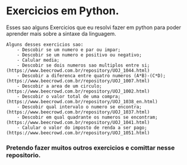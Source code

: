 # Exercicios em Python.

Esses sao alguns Exercicios que eu resolvi fazer em python para poder aprender mais sobre a sintaxe da linguagem.

    Alguns desses exercicios sao:
        - Descobir se um numero e par ou impar;
        - Descobir se um numero e positivo ou negativo;
        - Calular media;
        - Descobir se dois numeros sao multiplos entre si; (https://www.beecrowd.com.br/repository/UOJ_1044.html)
        - Descobir a diferenca entre quatro numeros (A*B)-(C*D); (https://www.beecrowd.com.br/repository/UOJ_1007.html)
        - Descobir a area de um circulo; (https://www.beecrowd.com.br/repository/UOJ_1002.html)
        - Descobir o valor total de uma compra; (https://www.beecrowd.com.br/repository/UOJ_1038_en.html)
        - Descobir qual intervalo o numero se encontra; (https://www.beecrowd.com.br/repository/UOJ_1037.html)
        - Descobir em qual quadrante os numeros se encontram; (https://www.beecrowd.com.br/repository/UOJ_1041.html)
        - Calular o valor do imposto de renda a ser pago; (https://www.beecrowd.com.br/repository/UOJ_1051.html)

### Pretendo fazer muitos outros exercicios e comittar nesse repositorio.
